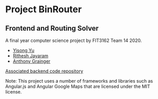 # Project BinRouter 
## Frontend and Routing Solver
A final year computer science project by FIT3162 Team 14 2020. 

* [Yisong Yu](https://github.com/YuuYouYoo)
* [Rithesh Jayaram](https://github.com/MolarFox)
* [Anthony Grainger](https://github.com/AnthonyMG)

[Associated backend code repository](https://github.com/MolarFox/BinRouter_Backend/)

Note: This project uses a number of frameworks and libraries such as Angular.js and Angular Google Maps that are licensed under the MIT license.

